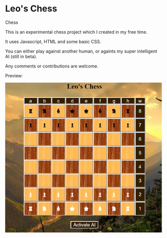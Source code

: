 # Leo's Chess
Chess

This is an experimental chess project which I created in my free time.

It uses Javascript, HTML and some basic CSS.

You can either play against another human, or againts my super intelligent AI (still in beta).

Any comments or contributions are welcome.

Preview:

![Preview](https://github.com/LuckyLuke77/Leos-Chess/blob/master/Preview.png)
